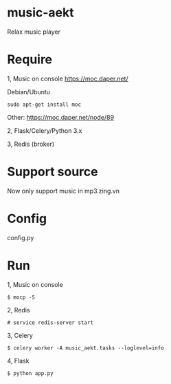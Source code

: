 music-aekt
==========

Relax music player

Require
=======

1, Music on console
https://moc.daper.net/

Debian/Ubuntu
```
sudo apt-get install moc
```

Other:
https://moc.daper.net/node/89

2, Flask/Celery/Python 3.x

3, Redis (broker)

Support source
==============
Now only support music in mp3.zing.vn

Config
======
config.py


Run
===
1, Music on console
```
$ mocp -S
```

2, Redis
```
# service redis-server start
```

3, Celery
```
$ celery worker -A music_aekt.tasks --loglevel=info
```

4, Flask
```
$ python app.py
```

